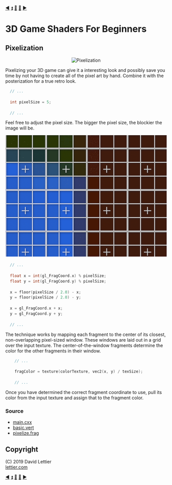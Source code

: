 [:arrow_backward:](posterization.md)
[:arrow_double_up:](../README.md)
[:arrow_up_small:](#)
[:arrow_down_small:](#copyright)
[:arrow_forward:](sharpen.md)

# 3D Game Shaders For Beginners

## Pixelization

<p align="center">
<img src="../resources/images/IbnyYZN.gif" alt="Pixelization" title="Pixelization">
</p>

Pixelizing your 3D game can give it a interesting look and
possibly save you time by not having to create all of the pixel art by hand.
Combine it with the posterization for a true retro look.

```c
  // ...

  int pixelSize = 5;

  // ...
```

Feel free to adjust the pixel size.
The bigger the pixel size, the blockier the image will be.

<p align="center">
<img src="../resources/images/WF5MmM0.gif" alt="Pixelization Process" title="Pixelization Process">
</p>

```c
  // ...

  float x = int(gl_FragCoord.x) % pixelSize;
  float y = int(gl_FragCoord.y) % pixelSize;

  x = floor(pixelSize / 2.0) - x;
  y = floor(pixelSize / 2.0) - y;

  x = gl_FragCoord.x + x;
  y = gl_FragCoord.y + y;

  // ...
```

The technique works by mapping each fragment to the center of its closest, non-overlapping
pixel-sized window.
These windows are laid out in a grid over the input texture.
The center-of-the-window fragments determine the color for the other fragments in their window.

```c
    // ...

    fragColor = texture(colorTexture, vec2(x, y) / texSize);

    // ...
```

Once you have determined the correct fragment coordinate to use,
pull its color from the input texture and assign that to the fragment color.

### Source

- [main.cxx](../demonstration/src/main.cxx)
- [basic.vert](../demonstration/shaders/vertex/basic.vert)
- [pixelize.frag](../demonstration/shaders/fragment/pixelize.frag)

## Copyright

(C) 2019 David Lettier
<br>
[lettier.com](https://www.lettier.com)

[:arrow_backward:](posterization.md)
[:arrow_double_up:](../README.md)
[:arrow_up_small:](#)
[:arrow_down_small:](#copyright)
[:arrow_forward:](sharpen.md)
